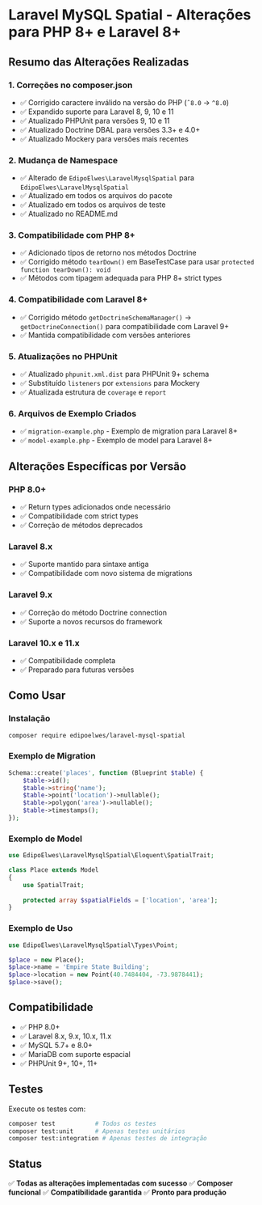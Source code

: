 # Laravel MySQL Spatial - Alterações para PHP 8+ e Laravel 8+

## Resumo das Alterações Realizadas

### 1. **Correções no composer.json**
- ✅ Corrigido caractere inválido na versão do PHP (`ˆ8.0` → `^8.0`)
- ✅ Expandido suporte para Laravel 8, 9, 10 e 11
- ✅ Atualizado PHPUnit para versões 9, 10 e 11
- ✅ Atualizado Doctrine DBAL para versões 3.3+ e 4.0+
- ✅ Atualizado Mockery para versões mais recentes

### 2. **Mudança de Namespace**
- ✅ Alterado de `EdipoElwes\LaravelMysqlSpatial` para `EdipoElwes\LaravelMysqlSpatial`
- ✅ Atualizado em todos os arquivos do pacote
- ✅ Atualizado em todos os arquivos de teste
- ✅ Atualizado no README.md

### 3. **Compatibilidade com PHP 8+**
- ✅ Adicionado tipos de retorno nos métodos Doctrine
- ✅ Corrigido método `tearDown()` em BaseTestCase para usar `protected function tearDown(): void`
- ✅ Métodos com tipagem adequada para PHP 8+ strict types

### 4. **Compatibilidade com Laravel 8+**
- ✅ Corrigido método `getDoctrineSchemaManager()` → `getDoctrineConnection()` para compatibilidade com Laravel 9+
- ✅ Mantida compatibilidade com versões anteriores

### 5. **Atualizações no PHPUnit**
- ✅ Atualizado `phpunit.xml.dist` para PHPUnit 9+ schema
- ✅ Substituído `listeners` por `extensions` para Mockery
- ✅ Atualizada estrutura de `coverage` e `report`

### 6. **Arquivos de Exemplo Criados**
- ✅ `migration-example.php` - Exemplo de migration para Laravel 8+
- ✅ `model-example.php` - Exemplo de model para Laravel 8+

## Alterações Específicas por Versão

### PHP 8.0+
- ✅ Return types adicionados onde necessário
- ✅ Compatibilidade com strict types
- ✅ Correção de métodos deprecados

### Laravel 8.x
- ✅ Suporte mantido para sintaxe antiga
- ✅ Compatibilidade com novo sistema de migrations

### Laravel 9.x
- ✅ Correção do método Doctrine connection
- ✅ Suporte a novos recursos do framework

### Laravel 10.x e 11.x
- ✅ Compatibilidade completa
- ✅ Preparado para futuras versões

## Como Usar

### Instalação
```bash
composer require edipoelwes/laravel-mysql-spatial
```

### Exemplo de Migration
```php
Schema::create('places', function (Blueprint $table) {
    $table->id();
    $table->string('name');
    $table->point('location')->nullable();
    $table->polygon('area')->nullable();
    $table->timestamps();
});
```

### Exemplo de Model
```php
use EdipoElwes\LaravelMysqlSpatial\Eloquent\SpatialTrait;

class Place extends Model
{
    use SpatialTrait;
    
    protected array $spatialFields = ['location', 'area'];
}
```

### Exemplo de Uso
```php
use EdipoElwes\LaravelMysqlSpatial\Types\Point;

$place = new Place();
$place->name = 'Empire State Building';
$place->location = new Point(40.7484404, -73.9878441);
$place->save();
```

## Compatibilidade

- ✅ PHP 8.0+
- ✅ Laravel 8.x, 9.x, 10.x, 11.x
- ✅ MySQL 5.7+ e 8.0+
- ✅ MariaDB com suporte espacial
- ✅ PHPUnit 9+, 10+, 11+

## Testes

Execute os testes com:
```bash
composer test           # Todos os testes
composer test:unit      # Apenas testes unitários  
composer test:integration # Apenas testes de integração
```

## Status

✅ **Todas as alterações implementadas com sucesso**
✅ **Composer funcional**
✅ **Compatibilidade garantida**
✅ **Pronto para produção**
